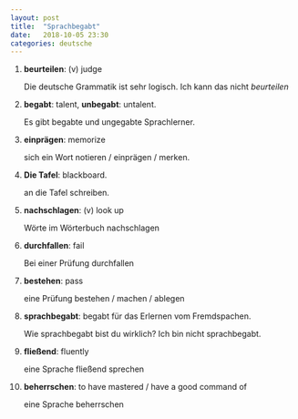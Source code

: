 ```yaml
---
layout: post
title:  "Sprachbegabt"
date:   2018-10-05 23:30
categories: deutsche
---
```


1. **beurteilen**: (v) judge

    Die deutsche Grammatik ist sehr logisch. Ich kann das nicht *beurteilen*

2. **begabt**: talent, **unbegabt**: untalent.

    Es gibt begabte und ungegabte Sprachlerner.

3. **einprägen**: memorize

    sich ein Wort notieren / einprägen / merken.

4. **Die Tafel**: blackboard.

    an die Tafel schreiben.

5. **nachschlagen**: (v) look up

    Wörte im Wörterbuch nachschlagen

6. **durchfallen**: fail

    Bei einer Prüfung durchfallen

7. **bestehen**: pass

    eine Prüfung bestehen / machen / ablegen

8. **sprachbegabt**: begabt für das Erlernen vom Fremdspachen.

    Wie sprachbegabt bist du wirklich?
    Ich bin nicht sprachbegabt.

9. **fließend**: fluently

    eine Sprache fließend sprechen

10. **beherrschen**: to have mastered / have a good command of

    eine Sprache beherrschen



